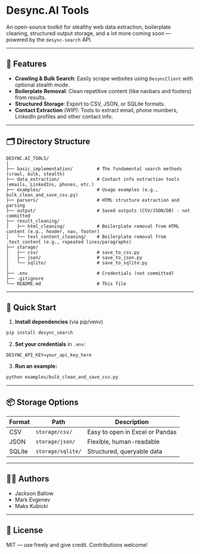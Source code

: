 # Desync.AI Tools

An open-source toolkit for stealthy web data extraction, boilerplate cleaning, structured output storage, and a lot more coming soon — powered by the `desync-search` API.

---

## 🔧 Features

- **Crawling & Bulk Search**: Easily scrape websites using `DesyncClient` with optional stealth mode.
- **Boilerplate Removal**: Clean repetitive content (like navbars and footers) from results.
- **Structured Storage**: Export to CSV, JSON, or SQLite formats.
- **Contact Extraction** *(WIP)*: Tools to extract email, phone mumbers, LinkedIn profiles and other contact info.

---

## 🗂 Directory Structure

```
DESYNC.AI_TOOLS/
│
├── basic_implementation/         # The fundamental search methods (crawl, bulk, stealth)
├── data_extraction/              # Contact info extraction tools (emails, LinkedIns, phones, etc.)
├── examples/                     # Usage examples (e.g., bulk_clean_and_save_csv.py)
├── parsers/                      # HTML structure extraction and parsing
├── output/                       # Saved outputs (CSV/JSON/DB) - not committed
├── result_cleaning/
│   ├── html_cleaning/            # Boilerplate removal from HTML content (e.g., header, nav, footer)
│   └── text_content_cleaning/    # Boilerplate removal from .text_content (e.g., repeated lines/paragraphs)
├── storage/
│   ├── csv/                      # save_to_csv.py
│   ├── json/                     # save_to_json.py
│   └── sqlite/                   # save_to_sqlite.py
│
├── .env                          # Credentials (not committed)
├── .gitignore
└── README.md                     # This file

```

---

## 🚀 Quick Start

1. **Install dependencies** (via pip/venv)

```bash
pip install desync_search
```

2. **Set your credentials** in `.env`:

```
DESYNC_API_KEY=your_api_key_here
```

3. **Run an example:**

```bash
python examples/bulk_clean_and_save_csv.py
```

---

## 📦 Storage Options

| Format | Path                    | Description                     |
|--------|-------------------------|---------------------------------|
| CSV    | `storage/csv/`          | Easy to open in Excel or Pandas |
| JSON   | `storage/json/`         | Flexible, human-readable        |
| SQLite | `storage/sqlite/`       | Structured, queryable data      |

---

## 👨‍💻 Authors

- Jackson Ballow
- Mark Evgenev
- Maks Kubicki

---

## 🪪 License

MIT — use freely and give credit. Contributions welcome!

